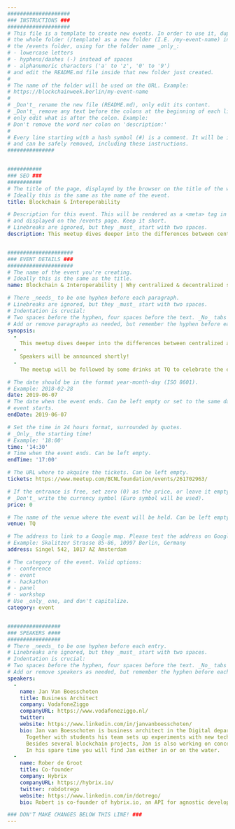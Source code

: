 ```yaml
---
####################
### INSTRUCTIONS ###
####################
# This file is a template to create new events. In order to use it, duplicate
# the whole folder (/template) as a new folder (I.E. /my-event-name) inside of
# the /events folder, using for the folder name _only_:
# - lowercase letters
# - hyphens/dashes (-) instead of spaces
# - alphanumeric characters ('a' to 'z', '0' to '9')
# and edit the README.md file inside that new folder just created.
#
# The name of the folder will be used on the URL. Example:
# https://blockchainweek.berlin/my-event-name
#
# _Don't_ rename the new file (README.md), only edit its content.
# _Don't_ remove any text before the colons at the beginning of each line,
# only edit what is after the colon. Example:
# Don't remove the word nor colon on 'description:'
#
# Every line starting with a hash symbol (#) is a comment. It will be ignored
# and can be safely removed, including these instructions.
###############


###########
### SEO ###
###########
# The title of the page, displayed by the browser on the title of the window.
# Ideally this is the same as the name of the event.
title: Blockchain & Interoperability

# Description for this event. This will be rendered as a <meta> tag in the HTML,
# and displayed on the /events page. Keep it short.
# Linebreaks are ignored, but they _must_ start with two spaces.
description: This meetup dives deeper into the differences between centralized and various decentralized systems and aims to discover when these systems are best used and how to ensure that they can work together. We will address topics like integration, portability between networks, decentralized governance and hybrid blockchain platforms.


#####################
### EVENT DETAILS ###
#####################
# The name of the event you're creating.
# Ideally this is the same as the title.
name: Blockchain & Interoperability | Why centralized & decentralized systems are important and how to connect them

# There _needs_ to be one hyphen before each paragraph.
# Linebreaks are ignored, but they _must_ start with two spaces.
# Indentation is crucial:
# Two spaces before the hyphen, four spaces before the text. _No_ tabs allowed.
# Add or remove paragraphs as needed, but remember the hyphen before each entry.
synopsis:
  -
    This meetup dives deeper into the differences between centralized and various decentralized systems and aims to discover when these systems are best used and how to ensure that they can work together. We will address topics like integration, portability between networks, decentralized governance and hybrid blockchain platforms.
  -
    Speakers will be announced shortly!
  -
    The meetup will be followed by some drinks at TQ to celebrate the end of the first Dutch Blockchain Week! 

# The date should be in the format year-month-day (ISO 8601).
# Example: 2018-02-28
date: 2019-06-07
# The date when the event ends. Can be left empty or set to the same day the
# event starts.
endDate: 2019-06-07

# Set the time in 24 hours format, surrounded by quotes.
# _Only_ the starting time!
# Example: '18:00'
time: '14:30'
# Time when the event ends. Can be left empty.
endTime: '17:00'

# The URL where to akquire the tickets. Can be left empty.
tickets: https://www.meetup.com/BCNLfoundation/events/261702963/

# If the entrance is free, set zero (0) as the price, or leave it empty.
# _Don't_ write the currency symbol (Euro symbol will be used).
price: 0

# The name of the venue where the event will be held. Can be left empty.
venue: TQ

# The address to link to a Google map. Please test the address on Google Maps.
# Example: Skalitzer Strasse 85-86, 10997 Berlin, Germany
address: Singel 542, 1017 AZ Amsterdam

# The category of the event. Valid options:
# - conference
# - event
# - hackathon
# - panel
# - workshop
# Use _only_ one, and don't capitalize.
category: event


#################
### SPEAKERS ####
#################
# There _needs_ to be one hyphen before each entry.
# Linebreaks are ignored, but they _must_ start with two spaces.
# Indentation is crucial:
# Two spaces before the hyphen, four spaces before the text. _No_ tabs allowed.
# Add or remove speakers as needed, but remember the hyphen before each entry.
speakers:
  -
    name: Jan Van Boesschoten
    title: Business Architect
    company: VodafoneZiggo
    companyURL: https://www.vodafoneziggo.nl/
    twitter:
    website: https://www.linkedin.com/in/janvanboesschoten/
    bio: Jan van Boesschoten is business architect in the Digital department of VodafoneZiggo. Withing this large telecom organization he is mainly focussed on the combination of new technologies and education. He does that by establishing partnerships between VodafoneZiggo and higher education in the Netherlands. 
      Together with students his team sets up experiments with new technologies. Technologies that in the near future could have a significant impact on existing as well as new business models for VodafoneZiggo. 
      Besides several blockchain projects, Jan is also working on concepts for Cityfarming and home network. His work covers both the technologies behind it as well as their impact on the economy and society. 
      In his spare time you will find Jan either in or on the water.
  -
    name: Rober de Groot
    title: Co-founder
    company: Hybrix
    companyURL: https://hybrix.io/
    twitter: robdotrego
    website: https://www.linkedin.com/in/dotrego/
    bio: Robert is co-founder of hybrix.io, an API for agnostic development currently supporting over 350 blockchain projects. Interoperability is one of the focus areas of the platform.

### DON'T MAKE CHANGES BELOW THIS LINE! ###
---
```

<!-- ### DON'T MAKE CHANGES BELOW THIS LINE! ### -->

<Event-Content/>
